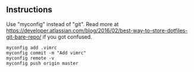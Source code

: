 ## Instructions

Use "myconfig" instead of "git". Read more at <https://developer.atlassian.com/blog/2016/02/best-way-to-store-dotfiles-git-bare-repo/> if you got confused.
```
myconfig add .vimrc
myconfig commit -m "Add vimrc"
myconfig remote -v
myconfig push origin master
```
